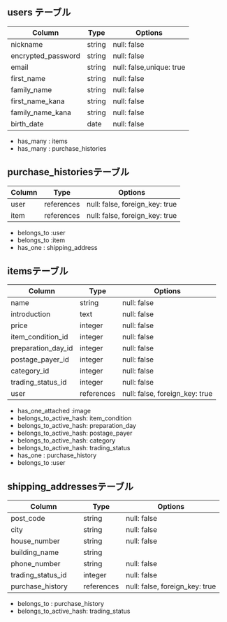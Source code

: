 ## users テーブル
|Column	               |Type	  |Options
|----------------------|--------|---------------
|nickname	             |string	|null: false
|encrypted_password    |string	|null: false
|email	               |string	|null: false,unique: true
|first_name	           |string	|null: false
|family_name	         |string	|null: false
|first_name_kana	     |string	|null: false
|family_name_kana	     |string	|null: false
|birth_date            |date	  |null: false    

- has_many : items
- has_many : purchase_histories


## purchase_historiesテーブル
|Column 	           |Type       |Options
|--------------------|-----------|--------------------------------
|user                |references |null: false, foreign_key: true
|item                |references |null: false, foreign_key: true

- belongs_to :user
- belongs_to :item
- has_one : shipping_address


## itemsテーブル
|Column           	 |Type	       |Options
|--------------------|-------------|-----------------------------
|name	               |string	     |null: false
|introduction        |text         |null: false
|price               |integer	     |null: false
|item_condition_id   |integer	     |null: false
|preparation_day_id  |integer	     |null: false
|postage_payer_id    |integer	     |null: false
|category_id         |integer	     |null: false
|trading_status_id   |integer	     |null: false
|user                |references   |null: false, foreign_key: true

- has_one_attached :image
- belongs_to_active_hash: item_condition
- belongs_to_active_hash: preparation_day 
- belongs_to_active_hash: postage_payer   
- belongs_to_active_hash: category 
- belongs_to_active_hash: trading_status
- has_one : purchase_history
- belongs_to :user


## shipping_addressesテーブル
|Column           	 |Type	       |Options
|--------------------|-------------|-----------------------------
|post_code           |string	     |null: false
|city                |string	     |null: false
|house_number        |string	     |null: false
|building_name       |string	     
|phone_number        |string	     |null: false
|trading_status_id   |integer	     |null: false
|purchase_history 　 |references   |null: false, foreign_key: true

- belongs_to : purchase_history
- belongs_to_active_hash: trading_status
